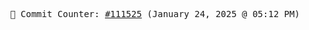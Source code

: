<p align="center">
    <samp>
        📮 Commit Counter: <a href="https://github.com/Javascript-void0/Javascript-void0/commits/main">#111525</a> (January 24, 2025 @ 05:12 PM)
    </samp>
</p>